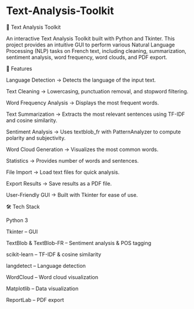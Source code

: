 # Text-Analysis-Toolkit
🧠 Text Analysis Toolkit

An interactive Text Analysis Toolkit built with Python and Tkinter.
This project provides an intuitive GUI to perform various Natural Language Processing (NLP) tasks on French text, including cleaning, summarization, sentiment analysis, word frequency, word clouds, and PDF export.

🚀 Features

Language Detection → Detects the language of the input text.

Text Cleaning → Lowercasing, punctuation removal, and stopword filtering.

Word Frequency Analysis → Displays the most frequent words.

Text Summarization → Extracts the most relevant sentences using TF-IDF and cosine similarity.

Sentiment Analysis → Uses textblob_fr with PatternAnalyzer to compute polarity and subjectivity.

Word Cloud Generation → Visualizes the most common words.

Statistics → Provides number of words and sentences.

File Import → Load text files for quick analysis.

Export Results → Save results as a PDF file.

User-Friendly GUI → Built with Tkinter for ease of use.

🛠️ Tech Stack

Python 3

Tkinter – GUI

TextBlob & TextBlob-FR – Sentiment analysis & POS tagging

scikit-learn – TF-IDF & cosine similarity

langdetect – Language detection

WordCloud – Word cloud visualization

Matplotlib – Data visualization

ReportLab – PDF export
